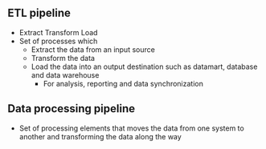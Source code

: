 ## ETL pipeline
- Extract Transform Load
- Set of processes which
  - Extract the data from an input source
  - Transform the data
  - Load the data into an output destination such as datamart, database and data warehouse
    - For analysis, reporting and data synchronization

## Data processing pipeline
- Set of processing elements that moves the data from one system to another and transforming the data along the way
